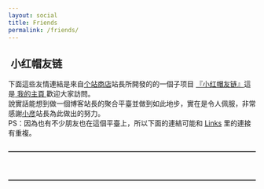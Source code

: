 ```yaml
---
layout: social
title: Friends
permalink: /friends/
---
```


##  小红帽友链

<div>
            下面這些友情連結是來自<a href="http://storeweb.cn" target="_blank" class="site-friend-link-project">个站商店</a>站長所開發的的一個子项目 <a href="http://storeweb.cn" target="_blank" class="site-friend-link-project">『小红帽友链』</a>這是<a href="" target="_blank" class="site-friend-link-homepage"> 我的主頁 </a>歡迎大家訪問。<br>
			說實話能想到做一個博客站長的聚合平臺並做到如此地步，實在是令人佩服，非常感謝<a href="https://storeweb.cn/member/one/1" target="_blank">小彦</a>站長為此做出的努力。<br>
			PS：因為也有不少朋友也在這個平臺上，所以下面的連結可能和 <a href="https://blog.dylanwu.space/links/" target="_blank">Links</a> 里的連接有重複。
</div>
<hr style="margin: 2em 0 2em 0;border: 0;border-top: 1px solid rgba(0,0,0,.1);">
<script src='https://libs.baidu.com/jquery/1.11.1/jquery.min.js'></script>
<style type="text/css">
    .hide {
        display: none;
    }
    .clear {
        clear: both;
    }
    .site-friend-link {
        margin-bottom: 20px;
        overflow: hidden;
    }
    .site-friend-link div {
        position: relative;
        float: left;
        width: 200px;
        margin: 8px 8px;
        padding: 8px;
        border-radius: 4px;
        border: 1px solid rgba(0,0,0,.05);
        box-shadow: 0 1px 4px rgba(0,0,0,.04);
        overflow: visible;
        min-height: 50px;
    }
    .site-friend-link-image {
        float: left;
        width: 50px;
        border-radius: 25px;
    }
    .site-friend-link-name {
        width: calc(100% - 50px);
        text-align: left;
        padding-left: 10px;
        white-space: nowrap;
        text-overflow: ellipsis;
        overflow: hidden;
    }
    .site-friend-link-into {
        width: calc(100% - 50px);
        text-align: left;
        padding-left: 10px;
        color: #999;
        margin-top: 4px;
        white-space: nowrap;
        text-overflow: ellipsis;
        overflow: hidden;
        font-size: 12px;
    }
    .site-friend-link-count {
        position: absolute;
        top: -5px;
        right: -5px;
        width: 16px;
        height: 16px;
        border-radius: 8px;
        background-color: #ff7d1e;
        color: white !important;
        font-size: 10px;
        padding-left: 5px;
    }
</style>
<script data-no-instant>
    // ----------------------------------- 配置 ---------------------------------------
    var url = "https://storeweb.cn/api/friend_link";  // 如果你的网站是HTTPS，则用这一行代码
    //var url = "http://storeweb.cn/api/friend_link";     // 如果你的网站是HTTP
    var logo_size = 1; // 1 == 小图 2 ==大图
    // ----------------------------------- 配置 ---------------------------------------
    function get_friend_link_api(timeout) {
        $.ajax({
            type: 'get',
            url: url,
            async: true,
            dataType: 'jsonp',
            data: {
                size: logo_size
            },
            timeout : 3000,
            success: function (success) {
                if (success['success'] == 1) {
                    //console.log(success['data']);
                    template_make(success['data']);
                    set_storeweb_info(success['information']);
                } else {
                    $('.site-friend-link').html(success['info']);
                }
            },
            complete : function(XMLHttpRequest,status){ //请求完成后最终执行参数
                if(status=='timeout'){//超时,status还有success,error等值的情况
                    if(timeout==1){
                        $('.site-friend-link').html('获取数据超时……请联系个站商店小彦');
                    }else {
                        url = "http://storeweb.cn/api/friend_link";
                        $('.site-friend-link').html('https 获取数据超时……尝试http获取……');
                        get_friend_link_api(1);
                    }
                }
            }
        });
    }
    $(function () {
        $('.site-friend-link').html('正在向『个站商店』请求友链数据……');
        get_friend_link_api(0);
    })
    function template_make(data) {
        //console.log(data)
        $('.site-friend-link').html('');
        $.each(data, function (key, value) {
            //console.log(value.name);
            var template = $('#links-template').text();
            template = template.replace('%%name%%', value.name);
            template = template.replace('%%logo_cn%%', value.logo_cn);
            template = template.replace('%%intro_link%%', value.intro_link);
            template = template.replace('%%domain%%', 'http://' + value.domain);
            template = template.replace('%%update_count%%', value.update_count);
            if (value.update_count == 0) {
                template = template.replace('%%update_hide%%', 'hide');
            } else {
                template = template.replace('%%update_hide%%', 'F');
            }
            var template_id = $(template);
            $('.site-friend-link').prepend(template_id);
        })
    }
    function set_storeweb_info(information) {
        $('.site-friend-link-homepage').attr('href', information['homepage']);
        $('.site-friend-link-project').attr('href', information['project']);
        //$('.site-friend-link-storeweb').attr('href',information['storeweb']);
    }
</script>
<div class="clear"></div>
<div class="site-friend-link">
</div>
<script type="text/html" id="links-template" data-no-instant>
    <div>
        <a class="site-friend-link-count %%update_hide%%">
            %%update_count%%
        </a>
        <img class="site-friend-link-image"
             src="%%logo_cn%%"/>
        <a class="site-friend-link-name"
           href="%%domain%%" target="_blank">
            %%name%%
        </a>
        <span class="site-friend-link-into">%%intro_link%%</span>
    </div>
</script>
<div class="clear"></div>
<hr style="margin: 2em 0 2em 0;border: 0;border-top: 1px solid rgba(0,0,0,.1);">